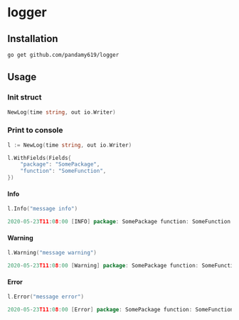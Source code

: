 # logger

## Installation
```bash
go get github.com/pandamy619/logger
```

## Usage

### Init struct

```go
NewLog(time string, out io.Writer)
```

### Print to console
```go
l := NewLog(time string, out io.Writer)

l.WithFields(Fields{
    "package": "SomePackage",
    "function": "SomeFunction",
})
```

#### Info
```go
l.Info("message info")

2020-05-23T11:08:00 [INFO] package: SomePackage function: SomeFunction message info
```

#### Warning
```go
l.Warning("message warning")

2020-05-23T11:08:00 [Warning] package: SomePackage function: SomeFunction message warning
```

#### Error
```go
l.Error("message error")

2020-05-23T11:08:00 [Error] package: SomePackage function: SomeFunction message error
```